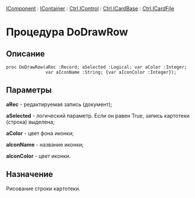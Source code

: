 ﻿---
Link: .Ctrl.ICardFile.@DoDrawRow
---

[IComponent](topic:Com.Custom.ComClasses.IComponent.Default) :
[IContainer](topic:Com.Custom.ComClasses.IContainer.Default) :
[Ctrl.IControl](topic:Com.Custom.ComClasses.Ctrl.IControl.Default) :
[Ctrl.ICardBase](topic:Com.Custom.ComClasses.Ctrl.ICardBase.Default) :
[Ctrl.ICardFile](Default)

# Процедура DoDrawRow

## Описание

    proc DoDrawRow(aRec :Record; aSelected :Logical; var aColor :Integer;
                   var aIconName :String; {var aIconColor :Integer});

## Параметры

**aRec** - редактируемая запись (документ);

**aSelected** - логический параметр. Если он равен True, запись картотеки (строка) выделена;

**aColor** - цвет фона иконки;

**aIconName** - название иконки;

**aIconColor** - цвет иконки.

## Назначение

Рисование строки картотеки.